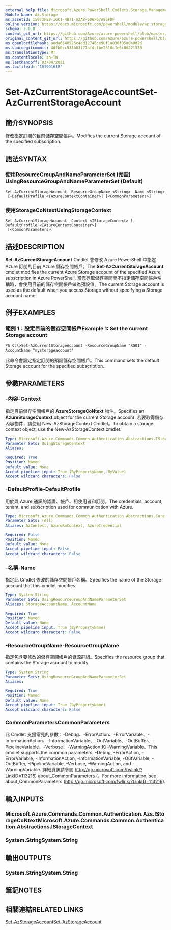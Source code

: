 ```yaml
---
external help file: Microsoft.Azure.PowerShell.Cmdlets.Storage.Management.dll-Help.xml
Module Name: Az.Storage
ms.assetid: 15973FE8-16C1-4B71-A3A8-6D6F67A96FDF
online version: https://docs.microsoft.com/powershell/module/az.storage/set-azcurrentstorageaccount
schema: 2.0.0
content_git_url: https://github.com/Azure/azure-powershell/blob/master/src/Storage/Storage.Management/help/Set-AzCurrentStorageAccount.md
original_content_git_url: https://github.com/Azure/azure-powershell/blob/master/src/Storage/Storage.Management/help/Set-AzCurrentStorageAccount.md
ms.openlocfilehash: aeda6548526c4ad12746ce90f1a030f85a0a8d2d
ms.sourcegitcommit: 4dfb0cc533b83f77afdcfbe2618c1e6c8d221330
ms.translationtype: MT
ms.contentlocale: zh-TW
ms.lasthandoff: 03/04/2021
ms.locfileid: "101901618"
---
```

# <span data-ttu-id="fc562-101">Set-AzCurrentStorageAccount</span><span class="sxs-lookup"><span data-stu-id="fc562-101">Set-AzCurrentStorageAccount</span></span>

## <span data-ttu-id="fc562-102">簡介</span><span class="sxs-lookup"><span data-stu-id="fc562-102">SYNOPSIS</span></span>
<span data-ttu-id="fc562-103">修改指定訂閱的目前儲存空間帳戶。</span><span class="sxs-lookup"><span data-stu-id="fc562-103">Modifies the current Storage account of the specified subscription.</span></span>

## <span data-ttu-id="fc562-104">語法</span><span class="sxs-lookup"><span data-stu-id="fc562-104">SYNTAX</span></span>

### <span data-ttu-id="fc562-105">使用ResourceGroupAndNameParameterSet (預設) </span><span class="sxs-lookup"><span data-stu-id="fc562-105">UsingResourceGroupAndNameParameterSet (Default)</span></span>
```
Set-AzCurrentStorageAccount -ResourceGroupName <String> -Name <String>
 [-DefaultProfile <IAzureContextContainer>] [<CommonParameters>]
```

### <span data-ttu-id="fc562-106">使用StorageCoNtext</span><span class="sxs-lookup"><span data-stu-id="fc562-106">UsingStorageContext</span></span>
```
Set-AzCurrentStorageAccount -Context <IStorageContext> [-DefaultProfile <IAzureContextContainer>]
 [<CommonParameters>]
```

## <span data-ttu-id="fc562-107">描述</span><span class="sxs-lookup"><span data-stu-id="fc562-107">DESCRIPTION</span></span>
<span data-ttu-id="fc562-108">**Set-AzCurrentStorageAccount** Cmdlet 會修改 Azure PowerShell 中指定 Azure 訂閱的目前 Azure 儲存空間帳戶。</span><span class="sxs-lookup"><span data-stu-id="fc562-108">The **Set-AzCurrentStorageAccount** cmdlet modifies the current Azure Storage account of the specified Azure subscription in Azure PowerShell.</span></span>
<span data-ttu-id="fc562-109">當您存取儲存空間而不指定儲存空間帳戶名稱時，會使用目前的儲存空間帳戶做為預設值。</span><span class="sxs-lookup"><span data-stu-id="fc562-109">The current Storage account is used as the default when you access Storage without specifying a Storage account name.</span></span>

## <span data-ttu-id="fc562-110">例子</span><span class="sxs-lookup"><span data-stu-id="fc562-110">EXAMPLES</span></span>

### <span data-ttu-id="fc562-111">範例 1：設定目前的儲存空間帳戶</span><span class="sxs-lookup"><span data-stu-id="fc562-111">Example 1: Set the current Storage account</span></span>
```
PS C:\>Set-AzCurrentStorageAccount -ResourceGroupName "RG01" -AccountName "mystorageaccount"
```

<span data-ttu-id="fc562-112">此命令會設定指定訂閱的預設儲存空間帳戶。</span><span class="sxs-lookup"><span data-stu-id="fc562-112">This command sets the default Storage account for the specified subscription.</span></span>

## <span data-ttu-id="fc562-113">參數</span><span class="sxs-lookup"><span data-stu-id="fc562-113">PARAMETERS</span></span>

### <span data-ttu-id="fc562-114">-內容</span><span class="sxs-lookup"><span data-stu-id="fc562-114">-Context</span></span>
<span data-ttu-id="fc562-115">指定目前儲存空間帳戶的 **AzureStorageCoNtext** 物件。</span><span class="sxs-lookup"><span data-stu-id="fc562-115">Specifies an **AzureStorageContext** object for the current Storage account.</span></span>
<span data-ttu-id="fc562-116">若要取得儲存內容物件，請使用 New-AzStorageContext Cmdlet。</span><span class="sxs-lookup"><span data-stu-id="fc562-116">To obtain a storage context object, use the New-AzStorageContext cmdlet.</span></span>

```yaml
Type: Microsoft.Azure.Commands.Common.Authentication.Abstractions.IStorageContext
Parameter Sets: UsingStorageContext
Aliases:

Required: True
Position: Named
Default value: None
Accept pipeline input: True (ByPropertyName, ByValue)
Accept wildcard characters: False
```

### <span data-ttu-id="fc562-117">-DefaultProfile</span><span class="sxs-lookup"><span data-stu-id="fc562-117">-DefaultProfile</span></span>
<span data-ttu-id="fc562-118">用於與 Azure 通訊的認證、帳戶、租使用者和訂閱。</span><span class="sxs-lookup"><span data-stu-id="fc562-118">The credentials, account, tenant, and subscription used for communication with Azure.</span></span>

```yaml
Type: Microsoft.Azure.Commands.Common.Authentication.Abstractions.Core.IAzureContextContainer
Parameter Sets: (All)
Aliases: AzContext, AzureRmContext, AzureCredential

Required: False
Position: Named
Default value: None
Accept pipeline input: False
Accept wildcard characters: False
```

### <span data-ttu-id="fc562-119">-名稱</span><span class="sxs-lookup"><span data-stu-id="fc562-119">-Name</span></span>
<span data-ttu-id="fc562-120">指定此 Cmdlet 修改的儲存空間帳戶名稱。</span><span class="sxs-lookup"><span data-stu-id="fc562-120">Specifies the name of the Storage account that this cmdlet modifies.</span></span>

```yaml
Type: System.String
Parameter Sets: UsingResourceGroupAndNameParameterSet
Aliases: StorageAccountName, AccountName

Required: True
Position: Named
Default value: None
Accept pipeline input: True (ByPropertyName)
Accept wildcard characters: False
```

### <span data-ttu-id="fc562-121">-ResourceGroupName</span><span class="sxs-lookup"><span data-stu-id="fc562-121">-ResourceGroupName</span></span>
<span data-ttu-id="fc562-122">指定包含要修改的儲存空間帳戶的資源群組。</span><span class="sxs-lookup"><span data-stu-id="fc562-122">Specifies the resource group that contains the Storage account to modify.</span></span>

```yaml
Type: System.String
Parameter Sets: UsingResourceGroupAndNameParameterSet
Aliases:

Required: True
Position: Named
Default value: None
Accept pipeline input: True (ByPropertyName)
Accept wildcard characters: False
```

### <span data-ttu-id="fc562-123">CommonParameters</span><span class="sxs-lookup"><span data-stu-id="fc562-123">CommonParameters</span></span>
<span data-ttu-id="fc562-124">此 Cmdlet 支援常見的參數：-Debug、-ErrorAction、-ErrorVariable、-InformationAction、-InformationVariable、-OutVariable、-OutBuffer、-PipelineVariable、-Verbose、-WarningAction 和 -WarningVariable。</span><span class="sxs-lookup"><span data-stu-id="fc562-124">This cmdlet supports the common parameters: -Debug, -ErrorAction, -ErrorVariable, -InformationAction, -InformationVariable, -OutVariable, -OutBuffer, -PipelineVariable, -Verbose, -WarningAction, and -WarningVariable.</span></span> <span data-ttu-id="fc562-125">詳細資訊請參閱 http://go.microsoft.com/fwlink/?LinkID=113216) about_CommonParameters (。</span><span class="sxs-lookup"><span data-stu-id="fc562-125">For more information, see about_CommonParameters (http://go.microsoft.com/fwlink/?LinkID=113216).</span></span>

## <span data-ttu-id="fc562-126">輸入</span><span class="sxs-lookup"><span data-stu-id="fc562-126">INPUTS</span></span>

### <span data-ttu-id="fc562-127">Microsoft.Azure.Commands.Common.Authentication.Azs.IStorageCoNtext</span><span class="sxs-lookup"><span data-stu-id="fc562-127">Microsoft.Azure.Commands.Common.Authentication.Abstractions.IStorageContext</span></span>

### <span data-ttu-id="fc562-128">System.String</span><span class="sxs-lookup"><span data-stu-id="fc562-128">System.String</span></span>

## <span data-ttu-id="fc562-129">輸出</span><span class="sxs-lookup"><span data-stu-id="fc562-129">OUTPUTS</span></span>

### <span data-ttu-id="fc562-130">System.String</span><span class="sxs-lookup"><span data-stu-id="fc562-130">System.String</span></span>

## <span data-ttu-id="fc562-131">筆記</span><span class="sxs-lookup"><span data-stu-id="fc562-131">NOTES</span></span>

## <span data-ttu-id="fc562-132">相關連結</span><span class="sxs-lookup"><span data-stu-id="fc562-132">RELATED LINKS</span></span>

[<span data-ttu-id="fc562-133">Set-AzStorageAccount</span><span class="sxs-lookup"><span data-stu-id="fc562-133">Set-AzStorageAccount</span></span>](./Set-AzStorageAccount.md)



